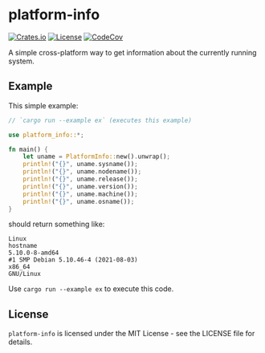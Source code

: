platform-info
=============

[![Crates.io](https://img.shields.io/crates/v/platform-info.svg)](https://crates.io/crates/platform-info)
[![License](https://img.shields.io/badge/license-MIT-blue.svg)](LICENSE)
[![CodeCov](https://codecov.io/gh/uutils/platform-info/branch/main/graph/badge.svg)](https://codecov.io/gh/uutils/platform-info/tree/main)

A simple cross-platform way to get information about the currently running
system.

Example
-------

This simple example:

```rust
// `cargo run --example ex` (executes this example)

use platform_info::*;

fn main() {
    let uname = PlatformInfo::new().unwrap();
    println!("{}", uname.sysname());
    println!("{}", uname.nodename());
    println!("{}", uname.release());
    println!("{}", uname.version());
    println!("{}", uname.machine());
    println!("{}", uname.osname());
}
```

should return something like:

```text
Linux
hostname
5.10.0-8-amd64
#1 SMP Debian 5.10.46-4 (2021-08-03)
x86_64
GNU/Linux
```

Use `cargo run --example ex` to execute this code.

License
-------

`platform-info` is licensed under the MIT License - see the LICENSE file for details.
